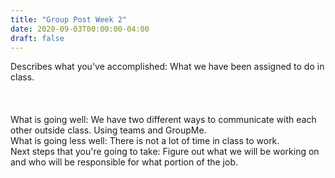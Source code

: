 ```yaml
---
title: "Group Post Week 2"
date: 2020-09-03T00:00:00-04:00
draft: false
---
```


Describes what you've accomplished: What we have been assigned to do in class. 
<br>
<br>
<br>
<br>
What is going well: We have two different ways to communicate with each other outside class. Using teams and GroupMe.<br>
What is going less well: There is not a lot of time in class to work.<br>
Next steps that you're going to take: Figure out what we will be working on and who will be responsible for what portion of the job.
